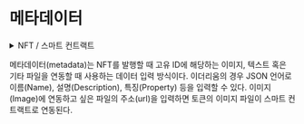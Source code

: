 # 메타데이터

<details>

<summary>NFT / 스마트 컨트랙트</summary>



</details>

메타데이터(metadata)는 NFT를 발행할 때 고유 ID에 해당하는 이미지, 텍스트 혹은 기타 파일을 연동할 때 사용하는 데이터 입력 방식이다. 이더리움의 경우 JSON 언어로 이름(Name), 설명(Description), 특징(Property) 등을 입력할 수 있다. 이미지(Image)에 연동하고 싶은 파일의 주소(url)을 입력하면 토큰의 이미지 파일이 스마트 컨트랙트로 연동된다.
